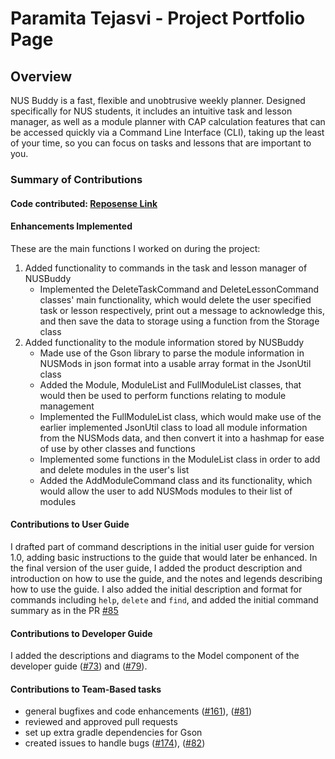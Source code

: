 # Paramita Tejasvi - Project Portfolio Page
## Overview
NUS Buddy is a fast, flexible and unobtrusive weekly planner. Designed specifically for NUS students, it includes an
intuitive task and lesson manager, as well as a module planner with CAP calculation features that can be accessed
quickly via a Command Line Interface (CLI), taking up the least of your time, so you can focus on tasks and lessons
that are important to you.

### Summary of Contributions
#### Code contributed: [Reposense Link](https://nus-cs2113-ay2122s1.github.io/tp-dashboard/?search=ptejasv&sort=groupTitle&sortWithin=title&since=2021-09-25&timeframe=commit&mergegroup=&groupSelect=groupByRepos&breakdown=false)

#### Enhancements Implemented
These are the main functions I worked on during the project:
1. Added functionality to commands in the task and lesson manager of NUSBuddy
   * Implemented the DeleteTaskCommand and DeleteLessonCommand classes' main functionality, which would delete the user 
   specified task or lesson respectively, print out a message to acknowledge this, and then save the data to storage using 
   a function from the Storage class
2. Added functionality to the module information stored by NUSBuddy
    * Made use of the Gson library to parse the module information in NUSMods in json format into a usable array format
   in the JsonUtil class
    * Added the Module, ModuleList and FullModuleList classes, that would then be used to perform functions relating to 
   module management
    * Implemented the FullModuleList class, which would make use of the earlier implemented JsonUtil class to load all
   module information from the NUSMods data, and then convert it into a hashmap for ease of use by other classes and functions
    * Implemented some functions in the ModuleList class in order to add and delete modules in the user's list
    * Added the AddModuleCommand class and its functionality, which would allow the user to add NUSMods modules to their 
   list of modules 

#### Contributions to User Guide
I drafted part of command descriptions in the initial user guide for version 1.0, adding basic instructions to the guide 
that would later be enhanced.
In the final version of the user guide, I added the product description and introduction on how to use the guide, and the 
notes and legends describing how to use the guide. I also added the initial description and format for commands including 
`help`, `delete` and `find`, and added the initial command summary as in the PR [#85](https://github.com/AY2122S1-CS2113T-W11-3/tp/pull/85)

#### Contributions to Developer Guide
I added the descriptions and diagrams to the Model component of the developer guide ([#73](https://github.com/AY2122S1-CS2113T-W11-3/tp/pull/73))
and ([#79](https://github.com/AY2122S1-CS2113T-W11-3/tp/pull/79)).

#### Contributions to Team-Based tasks
* general bugfixes and code enhancements ([#161](https://github.com/AY2122S1-CS2113T-W11-3/tp/pull/161)), ([#81](https://github.com/AY2122S1-CS2113T-W11-3/tp/pull/81))
* reviewed and approved pull requests
* set up extra gradle dependencies for Gson
* created issues to handle bugs ([#174](https://github.com/AY2122S1-CS2113T-W11-3/tp/issues/174)), ([#82](https://github.com/AY2122S1-CS2113T-W11-3/tp/issues/82))
